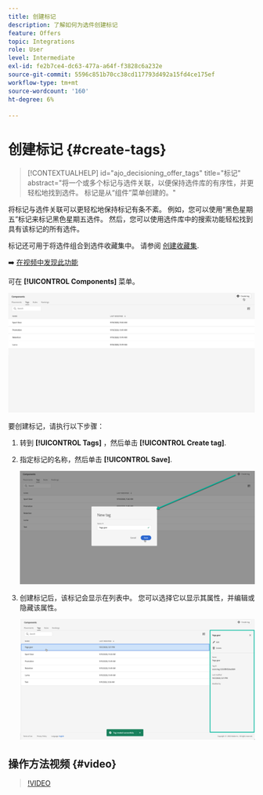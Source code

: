 ```yaml
---
title: 创建标记
description: 了解如何为选件创建标记
feature: Offers
topic: Integrations
role: User
level: Intermediate
exl-id: fe2b7ce4-dc63-477a-a64f-f3828c6a232e
source-git-commit: 5596c851b70cc38cd117793d492a15fd4ce175ef
workflow-type: tm+mt
source-wordcount: '160'
ht-degree: 6%

---
```


# 创建标记 {#create-tags}

>[!CONTEXTUALHELP]
>id="ajo_decisioning_offer_tags"
>title="标记"
>abstract="将一个或多个标记与选件关联，以便保持选件库的有序性，并更轻松地找到选件。 标记是从“组件”菜单创建的。"

将标记与选件关联可以更轻松地保持标记有条不紊。 例如，您可以使用“黑色星期五”标记来标记黑色星期五选件。 然后，您可以使用选件库中的搜索功能轻松找到具有该标记的所有选件。

标记还可用于将选件组合到选件收藏集中。 请参阅 [创建收藏集](../offer-library/creating-collections.md).

➡️ [在视频中发现此功能](#video)

可在 **[!UICONTROL Components]** 菜单。

![](../assets/tags_list.png)

要创建标记，请执行以下步骤：

1. 转到 **[!UICONTROL Tags]** ，然后单击 **[!UICONTROL Create tag]**.

1. 指定标记的名称，然后单击 **[!UICONTROL Save]**.

   ![](../assets/tags_create.png)

1. 创建标记后，该标记会显示在列表中。 您可以选择它以显示其属性，并编辑或隐藏该属性。

   ![](../assets/tags_created.png)

## 操作方法视频 {#video}

>[!VIDEO](https://video.tv.adobe.com/v/329374?quality=12)
